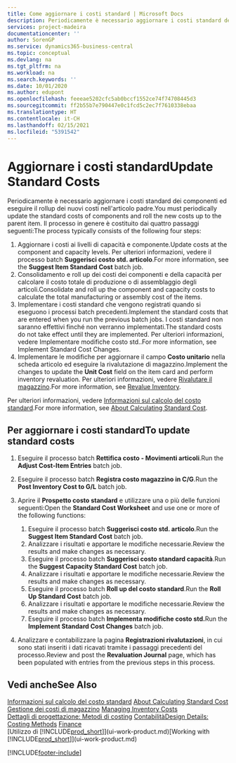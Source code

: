 ```yaml
---
title: Come aggiornare i costi standard | Microsoft Docs
description: Periodicamente è necessario aggiornare i costi standard dei componenti ed eseguire il rollup dei nuovi costi nell'articolo padre.
services: project-madeira
documentationcenter: ''
author: SorenGP
ms.service: dynamics365-business-central
ms.topic: conceptual
ms.devlang: na
ms.tgt_pltfrm: na
ms.workload: na
ms.search.keywords: ''
ms.date: 10/01/2020
ms.author: edupont
ms.openlocfilehash: feeeae5202cfc5ab0bccf1552ce74f74708445d3
ms.sourcegitcommit: ff2b55b7e790447e0c1fcd5c2ec7f7610338ebaa
ms.translationtype: HT
ms.contentlocale: it-CH
ms.lasthandoff: 02/15/2021
ms.locfileid: "5391542"
---
```

# <a name="update-standard-costs"></a><span data-ttu-id="49ee2-103">Aggiornare i costi standard</span><span class="sxs-lookup"><span data-stu-id="49ee2-103">Update Standard Costs</span></span>
<span data-ttu-id="49ee2-104">Periodicamente è necessario aggiornare i costi standard dei componenti ed eseguire il rollup dei nuovi costi nell'articolo padre.</span><span class="sxs-lookup"><span data-stu-id="49ee2-104">You must periodically update the standard costs of components and roll the new costs up to the parent item.</span></span> <span data-ttu-id="49ee2-105">Il processo in genere è costituito dai quattro passaggi seguenti:</span><span class="sxs-lookup"><span data-stu-id="49ee2-105">The process typically consists of the following four steps:</span></span>  

1.  <span data-ttu-id="49ee2-106">Aggiornare i costi ai livelli di capacità e componente.</span><span class="sxs-lookup"><span data-stu-id="49ee2-106">Update costs at the component and capacity levels.</span></span> <span data-ttu-id="49ee2-107">Per ulteriori informazioni, vedere il processo batch **Suggerisci costo std. articolo**.</span><span class="sxs-lookup"><span data-stu-id="49ee2-107">For more information, see the **Suggest Item Standard Cost** batch job.</span></span>  
2.  <span data-ttu-id="49ee2-108">Consolidamento e roll up dei costi dei componenti e della capacità per calcolare il costo totale di produzione o di assemblaggio degli articoli.</span><span class="sxs-lookup"><span data-stu-id="49ee2-108">Consolidate and roll up the component and capacity costs to calculate the total manufacturing or assembly cost of the items.</span></span>  
3.  <span data-ttu-id="49ee2-109">Implementare i costi standard che vengono registrati quando si eseguono i processi batch precedenti.</span><span class="sxs-lookup"><span data-stu-id="49ee2-109">Implement the standard costs that are entered when you run the previous batch jobs.</span></span> <span data-ttu-id="49ee2-110">I costi standard non saranno effettivi finché non verranno implementati.</span><span class="sxs-lookup"><span data-stu-id="49ee2-110">The standard costs do not take effect until they are implemented.</span></span> <span data-ttu-id="49ee2-111">Per ulteriori informazioni, vedere Implementare modifiche costo std..</span><span class="sxs-lookup"><span data-stu-id="49ee2-111">For more information, see Implement Standard Cost Changes.</span></span>  
4.  <span data-ttu-id="49ee2-112">Implementare le modifiche per aggiornare il campo **Costo unitario** nella scheda articolo ed eseguire la rivalutazione di magazzino.</span><span class="sxs-lookup"><span data-stu-id="49ee2-112">Implement the changes to update the **Unit Cost** field on the item card and perform inventory revaluation.</span></span> <span data-ttu-id="49ee2-113">Per ulteriori informazioni, vedere [Rivalutare il magazzino](inventory-how-revalue-inventory.md).</span><span class="sxs-lookup"><span data-stu-id="49ee2-113">For more information, see [Revalue Inventory](inventory-how-revalue-inventory.md).</span></span>  

<span data-ttu-id="49ee2-114">Per ulteriori informazioni, vedere [Informazioni sul calcolo del costo standard](finance-about-calculating-standard-cost.md).</span><span class="sxs-lookup"><span data-stu-id="49ee2-114">For more information, see [About Calculating Standard Cost](finance-about-calculating-standard-cost.md).</span></span>  
## <a name="to-update-standard-costs"></a><span data-ttu-id="49ee2-115">Per aggiornare i costi standard</span><span class="sxs-lookup"><span data-stu-id="49ee2-115">To update standard costs</span></span>  
1.  <span data-ttu-id="49ee2-116">Eseguire il processo batch **Rettifica costo - Movimenti articoli**.</span><span class="sxs-lookup"><span data-stu-id="49ee2-116">Run the **Adjust Cost-Item Entries** batch job.</span></span>  
2.  <span data-ttu-id="49ee2-117">Eseguire il processo batch **Registra costo magazzino in C/G**.</span><span class="sxs-lookup"><span data-stu-id="49ee2-117">Run the **Post Inventory Cost to G/L** batch job.</span></span>  
3.  <span data-ttu-id="49ee2-118">Aprire il **Prospetto costo standard** e utilizzare una o più delle funzioni seguenti:</span><span class="sxs-lookup"><span data-stu-id="49ee2-118">Open the **Standard Cost Worksheet** and use one or more of the following functions:</span></span>  

    1.  <span data-ttu-id="49ee2-119">Eseguire il processo batch **Suggerisci costo std. articolo**.</span><span class="sxs-lookup"><span data-stu-id="49ee2-119">Run the **Suggest Item Standard Cost** batch job.</span></span>  
    2.  <span data-ttu-id="49ee2-120">Analizzare i risultati e apportare le modifiche necessarie.</span><span class="sxs-lookup"><span data-stu-id="49ee2-120">Review the results and make changes as necessary.</span></span>  
    3.  <span data-ttu-id="49ee2-121">Eseguire il processo batch **Suggerisci costo standard capacità**.</span><span class="sxs-lookup"><span data-stu-id="49ee2-121">Run the **Suggest Capacity Standard Cost** batch job.</span></span>  
    4.  <span data-ttu-id="49ee2-122">Analizzare i risultati e apportare le modifiche necessarie.</span><span class="sxs-lookup"><span data-stu-id="49ee2-122">Review the results and make changes as necessary.</span></span>
    5. <span data-ttu-id="49ee2-123">Eseguire il processo batch **Roll up del costo standard**.</span><span class="sxs-lookup"><span data-stu-id="49ee2-123">Run the **Roll Up Standard Cost** batch job.</span></span>
    6.  <span data-ttu-id="49ee2-124">Analizzare i risultati e apportare le modifiche necessarie.</span><span class="sxs-lookup"><span data-stu-id="49ee2-124">Review the results and make changes as necessary.</span></span>
    7.  <span data-ttu-id="49ee2-125">Eseguire il processo batch **Implementa modifiche costo std.**</span><span class="sxs-lookup"><span data-stu-id="49ee2-125">Run the **Implement Standard Cost Changes** batch job.</span></span>  
4.  <span data-ttu-id="49ee2-126">Analizzare e contabilizzare la pagina **Registrazioni rivalutazioni**, in cui sono stati inseriti i dati ricavati tramite i passaggi precedenti del processo.</span><span class="sxs-lookup"><span data-stu-id="49ee2-126">Review and post the **Revaluation Journal** page, which has been populated with entries from the previous steps in this process.</span></span>  

## <a name="see-also"></a><span data-ttu-id="49ee2-127">Vedi anche</span><span class="sxs-lookup"><span data-stu-id="49ee2-127">See Also</span></span>  
 <span data-ttu-id="49ee2-128">[Informazioni sul calcolo del costo standard](finance-about-calculating-standard-cost.md) </span><span class="sxs-lookup"><span data-stu-id="49ee2-128">[About Calculating Standard Cost](finance-about-calculating-standard-cost.md) </span></span>  
 <span data-ttu-id="49ee2-129">[Gestione dei costi di magazzino](finance-manage-inventory-costs.md) </span><span class="sxs-lookup"><span data-stu-id="49ee2-129">[Managing Inventory Costs](finance-manage-inventory-costs.md) </span></span>  
 <span data-ttu-id="49ee2-130">[Dettagli di progettazione: Metodi di costing](design-details-costing-methods.md) [Contabilità](finance.md)</span><span class="sxs-lookup"><span data-stu-id="49ee2-130">[Design Details: Costing Methods](design-details-costing-methods.md) [Finance](finance.md)</span></span>  
 <span data-ttu-id="49ee2-131">[Utilizzo di [!INCLUDE[prod_short](includes/prod_short.md)]](ui-work-product.md)</span><span class="sxs-lookup"><span data-stu-id="49ee2-131">[Working with [!INCLUDE[prod_short](includes/prod_short.md)]](ui-work-product.md)</span></span>  


[!INCLUDE[footer-include](includes/footer-banner.md)]